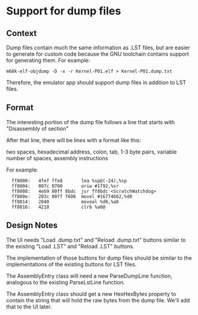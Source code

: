 # Support for dump files

## Context

Dump files contain much the same information as .LST files, but are easier to generate for custom code because the GNU toolchain contains support for generating them. For example:

`m68k-elf-objdump -D -x -r Kernel-P01.elf > Kernel-P01.dump.txt`

Therefore, the emulator app should support dump files in addition to LST files.

## Format

The interesting portion of the dump file follows a line that starts with "Disassembly of section"

After that line, there will be lines with a format like this:

two spaces, hexadecimal address, colon, tab, 1-3 byte pairs, variable number of spaces, assembly instructions

For example:

```
  ff8000:	4fef ffe8      	lea %sp@(-24),%sp
  ff8004:	007c 0700      	oriw #1792,%sr
  ff8008:	4eb9 00ff 8bdc 	jsr ff8bdc <ScratchWatchdog>
  ff800e:	203c 00ff f606 	movel #16774662,%d0
  ff8014:	2040           	moveal %d0,%a0
  ff8016:	4210           	clrb %a0@
```
## Design Notes

The UI needs "Load .dump.txt" and "Reload .dump.txt" buttons similar to the existing "Load .LST" and "Reload .LST" buttons.

The implementation of those buttons for dump files should be similar to the implementations of the existing buttons for LST files.

The AssemblyEntry class will need a new ParseDumpLine function, analogous to the existing ParseLstLine function.

The AssemblyEntry class should get a new HexHexBytes property to contain the string that will hold the raw bytes from the dump file. We'll add that to the UI later.

